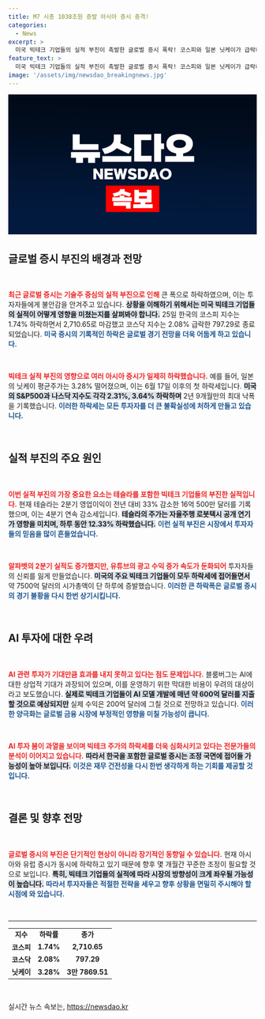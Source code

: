 ```yaml
---
title: M7 시총 1038조원 증발 아시아 증시 충격!
categories:
  - News
excerpt: >
  미국 빅테크 기업들의 실적 부진이 촉발한 글로벌 증시 폭락! 코스피와 일본 닛케이가 급락하며 대규모 조정 국면에 접어들었다. AI 투자에 대한 우려와 성과 둔화가 주요 원인, 앞으로의 증시 방향은? 클릭해 확인하세요!
feature_text: >
  미국 빅테크 기업들의 실적 부진이 촉발한 글로벌 증시 폭락! 코스피와 일본 닛케이가 급락하며 대규모 조정 국면에 접어들었다. AI 투자에 대한 우려와 성과 둔화가 주요 원인, 앞으로의 증시 방향은? 클릭해 확인하세요!
image: '/assets/img/newsdao_breakingnews.jpg'
---
```


<p><img src="/assets/img/newsdao_breakingnews.jpg" alt="pcversion 속보" /></p>

<h2 data-ke-size="size26">글로벌 증시 부진의 배경과 전망</h2>

<p data-ke-size="size16">&nbsp;</p>

<p><b><span style="color: #ee2323;">최근 글로벌 증시는 기술주 중심의 실적 부진으로 인해</span></b> 큰 폭으로 하락하였으며, 이는 투자자들에게 불안감을 안겨주고 있습니다. <b><span style="background-color: #21538527;">상황을 이해하기 위해서는 미국 빅테크 기업들의 실적이 어떻게 영향을 미쳤는지를 살펴봐야 합니다.</span></b> 25일 한국의 코스피 지수는 1.74% 하락하면서 2,710.65로 마감했고 코스닥 지수는 2.08% 급락한 797.29로 종료되었습니다. <b><span style="color: #1a5490;">미국 증시의 기록적인 하락은 글로벌 경기 전망을 더욱 어둡게 하고 있습니다.</span></b></p>

<p data-ke-size="size16">&nbsp;</p>

<p><b><span style="color: #ee2323;">빅테크 실적 부진의 영향으로 여러 아시아 증시가 일제히 하락했습니다.</span></b> 예를 들어, 일본의 닛케이 평균주가는 3.28% 떨어졌으며, 이는 6월 17일 이후의 첫 하락세입니다. <b><span style="background-color: #21538527;">미국의 S&amp;P500과 나스닥 지수도 각각 2.31%, 3.64% 하락하며</span></b> 2년 9개월만의 최대 낙폭을 기록했습니다. <b><span style="color: #1a5490;">이러한 하락세는 모든 투자자를 더 큰 불확실성에 처하게 만들고 있습니다.</span></b></p>

<p data-ke-size="size16">&nbsp;</p>

<h2 data-ke-size="size26">실적 부진의 주요 원인</h2>

<p data-ke-size="size16">&nbsp;</p>

<p><b><span style="color: #ee2323;">이번 실적 부진의 가장 중요한 요소는 테슬라를 포함한 빅테크 기업들의 부진한 실적입니다.</span></b> 현재 테슬라는 2분기 영업이익이 전년 대비 33% 감소한 16억 500만 달러를 기록했으며, 이는 4분기 연속 감소세입니다. <b><span style="background-color: #21538527;">테슬라의 주가는 자율주행 로봇택시 공개 연기가 영향을 미치며, 하루 동안 12.33% 하락했습니다.</span></b> <b><span style="color: #1a5490;">이런 실적 부진은 시장에서 투자자들의 믿음을 많이 흔들었습니다.</span></b></p>

<p data-ke-size="size16">&nbsp;</p>

<p><b><span style="color: #ee2323;">알파벳의 2분기 실적도 증가했지만, 유튜브의 광고 수익 증가 속도가 둔화되어</span></b> 투자자들의 신뢰를 잃게 만들었습니다. <b><span style="background-color: #21538527;">미국의 주요 빅테크 기업들이 모두 하락세에 접어들면서</span></b> 약 7500억 달러의 시가총액이 단 하루에 증발했습니다. <b><span style="color: #1a5490;">이러한 큰 하락폭은 글로벌 증시의 경기 불황을 다시 한번 상기시킵니다.</span></b></p>

<p data-ke-size="size16">&nbsp;</p>

<h2 data-ke-size="size26">AI 투자에 대한 우려</h2>

<p data-ke-size="size16">&nbsp;</p>

<p><b><span style="color: #ee2323;">AI 관련 투자가 기대만큼 효과를 내지 못하고 있다는 점도 문제입니다.</span></b> 블룸버그는 AI에 대한 상업적 기대가 과장되어 있으며, 이를 운영하기 위한 막대한 비용이 우려의 대상이라고 보도했습니다. <b><span style="background-color: #21538527;">실제로 빅테크 기업들이 AI 모델 개발에 매년 약 600억 달러를 지출할 것으로 예상되지만</span></b> 실제 수익은 200억 달러에 그칠 것으로 전망하고 있습니다. <b><span style="color: #1a5490;">이러한 양극화는 글로벌 금융 시장에 부정적인 영향을 미칠 가능성이 큽니다.</span></b></p>

<p data-ke-size="size16">&nbsp;</p>

<p><b><span style="color: #ee2323;">AI 투자 붐이 과열을 보이며 빅테크 주가의 하락세를 더욱 심화시키고 있다는 전문가들의 분석이 이어지고 있습니다.</span></b> <b><span style="background-color: #21538527;">따라서 한국을 포함한 글로벌 증시는 조정 국면에 접어들 가능성이 높아 보입니다.</span></b> <b><span style="color: #1a5490;">이것은 재무 건전성을 다시 한번 생각하게 하는 기회를 제공할 것입니다.</span></b></p>

<p data-ke-size="size16">&nbsp;</p>

<h2 data-ke-size="size26">결론 및 향후 전망</h2>

<p data-ke-size="size16">&nbsp;</p>

<p><b><span style="color: #ee2323;">글로벌 증시의 부진은 단기적인 현상이 아니라 장기적인 동향일 수 있습니다.</span></b> 현재 아시아와 유럽 증시가 동시에 하락하고 있기 때문에 향후 몇 개월간 꾸준한 조정이 필요할 것으로 보입니다. <b><span style="background-color: #21538527;">특히, 빅테크 기업들의 실적에 따라 시장의 방향성이 크게 좌우될 가능성이 높습니다.</span></b> <b><span style="color: #1a5490;">따라서 투자자들은 적절한 전략을 세우고 향후 상황을 면밀히 주시해야 할 시점에 와 있습니다.</span></b></p>

<p data-ke-size="size16">&nbsp;</p>

<hr>

<table>
<tbody>
<tr>
<td style="text-align: center; height: 17px;"><b>지수</b></td>
<td style="text-align: center; height: 17px;"><b>하락률</b></td>
<td style="text-align: center; height: 17px;"><b>종가</b></td>
</tr>
<tr>
<td style="text-align: center; height: 17px;"><b>코스피</b></td>
<td style="text-align: center; height: 17px;"><b>1.74%</b></td>
<td style="text-align: center; height: 17px;"><b>2,710.65</b></td>
</tr>
<tr>
<td style="text-align: center; height: 17px;"><b>코스닥</b></td>
<td style="text-align: center; height: 17px;"><b>2.08%</b></td>
<td style="text-align: center; height: 17px;"><b>797.29</b></td>
</tr>
<tr>
<td style="text-align: center; height: 17px;"><b>닛케이</b></td>
<td style="text-align: center; height: 17px;"><b>3.28%</b></td>
<td style="text-align: center; height: 17px;"><b>3만 7869.51</b></td>
</tr>
</tbody>
</table>

<p data-ke-size="size16">&nbsp;</p>
실시간 뉴스 속보는, <a href="https://newsdao.kr" rel="dofollow">https://newsdao.kr</a>


